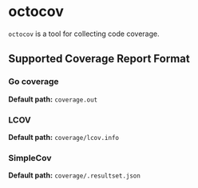 # octocov

`octocov` is a tool for collecting code coverage.

## Supported Coverage Report Format

### Go coverage

**Default path:** `coverage.out`

### LCOV

**Default path:** `coverage/lcov.info`

### SimpleCov

**Default path:** `coverage/.resultset.json`
